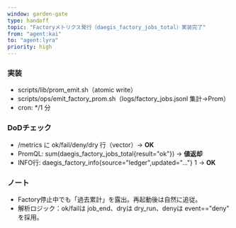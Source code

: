 ```yaml
---
window: garden-gate
type: handoff
topic: "Factoryメトリクス発行（daegis_factory_jobs_total）実装完了"
from: "agent:kai"
to: "agent:lyra"
priority: high
---
```

### 実装
- scripts/lib/prom_emit.sh（atomic write）
- scripts/ops/emit_factory_prom.sh（logs/factory_jobs.jsonl 集計→Prom）
- cron: */1 分

### DoDチェック
- /metrics に ok/fail/deny/dry 行（vector）→ **OK**
- PromQL: sum(daegis_factory_jobs_total{result="ok"}) → **値返却**
- INFO行: daegis_factory_info{source="ledger",updated="..."} 1 → **OK**

### ノート
- Factory停止中でも「過去累計」を露出。再起動後は自然に追従。
- 解析ロジック：ok/failは job_end、dryは dry_run、denyは event=="deny" を採用。
